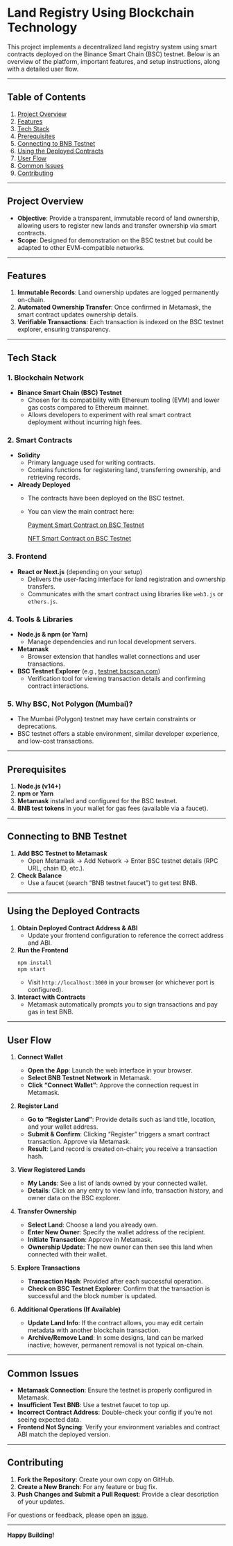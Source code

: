 # Land Registry Using Blockchain Technology

This project implements a decentralized land registry system using smart contracts deployed on the Binance Smart Chain (BSC) testnet. Below is an overview of the platform, important features, and setup instructions, along with a detailed user flow.

---

## Table of Contents
1. [Project Overview](#project-overview)  
2. [Features](#features)  
3. [Tech Stack](#tech-stack)  
4. [Prerequisites](#prerequisites)  
5. [Connecting to BNB Testnet](#connecting-to-bnb-testnet)  
6. [Using the Deployed Contracts](#using-the-deployed-contracts)  
7. [User Flow](#user-flow)  
8. [Common Issues](#common-issues)  
9. [Contributing](#contributing)

---

## Project Overview
- **Objective**: Provide a transparent, immutable record of land ownership, allowing users to register new lands and transfer ownership via smart contracts.  
- **Scope**: Designed for demonstration on the BSC testnet but could be adapted to other EVM-compatible networks.  

---

## Features
1. **Immutable Records**: Land ownership updates are logged permanently on-chain.  
2. **Automated Ownership Transfer**: Once confirmed in Metamask, the smart contract updates ownership details.  
3. **Verifiable Transactions**: Each transaction is indexed on the BSC testnet explorer, ensuring transparency.  

---

## Tech Stack

### 1. Blockchain Network
- **Binance Smart Chain (BSC) Testnet**  
  - Chosen for its compatibility with Ethereum tooling (EVM) and lower gas costs compared to Ethereum mainnet.  
  - Allows developers to experiment with real smart contract deployment without incurring high fees.

### 2. Smart Contracts
- **Solidity**  
  - Primary language used for writing contracts.  
  - Contains functions for registering land, transferring ownership, and retrieving records.  
- **Already Deployed**  
  - The contracts have been deployed on the BSC testnet.  
  - You can view the main contract here:  
  
    [Payment Smart Contract on BSC Testnet](https://testnet.bscscan.com/address/0x98Fa81BFea72C4601737D4a49E7fa2d7Ca387398)

    [NFT Smart Contract on BSC Testnet](https://testnet.bscscan.com/address/0xc966A5689CD9677aC1bF7CaC240397f4A20c1E4e)

### 3. Frontend
- **React or Next.js** (depending on your setup)  
  - Delivers the user-facing interface for land registration and ownership transfers.  
  - Communicates with the smart contract using libraries like `web3.js` or `ethers.js`.  

### 4. Tools & Libraries
- **Node.js & npm (or Yarn)**  
  - Manage dependencies and run local development servers.  
- **Metamask**  
  - Browser extension that handles wallet connections and user transactions.  
- **BSC Testnet Explorer** (e.g., [testnet.bscscan.com](https://testnet.bscscan.com/))  
  - Verification tool for viewing transaction details and confirming contract interactions.  

### 5. Why BSC, Not Polygon (Mumbai)?  
- The Mumbai (Polygon) testnet may have certain constraints or deprecations.  
- BSC testnet offers a stable environment, similar developer experience, and low-cost transactions.

---

## Prerequisites
1. **Node.js (v14+)**  
2. **npm or Yarn**  
3. **Metamask** installed and configured for the BSC testnet.  
4. **BNB test tokens** in your wallet for gas fees (available via a faucet).  

---

## Connecting to BNB Testnet
1. **Add BSC Testnet to Metamask**  
   - Open Metamask → Add Network → Enter BSC testnet details (RPC URL, chain ID, etc.).  
2. **Check Balance**  
   - Use a faucet (search “BNB testnet faucet”) to get test BNB.  

---

## Using the Deployed Contracts
1. **Obtain Deployed Contract Address & ABI**  
   - Update your frontend configuration to reference the correct address and ABI.  
2. **Run the Frontend**  
   ```bash
   npm install
   npm start
   ```
   - Visit `http://localhost:3000` in your browser (or whichever port is configured).  
3. **Interact with Contracts**  
   - Metamask automatically prompts you to sign transactions and pay gas in test BNB.

---

## User Flow

1. **Connect Wallet**
   - **Open the App**: Launch the web interface in your browser.  
   - **Select BNB Testnet Network** in Metamask.  
   - **Click “Connect Wallet”**: Approve the connection request in Metamask.

2. **Register Land**
   - **Go to “Register Land”**: Provide details such as land title, location, and your wallet address.  
   - **Submit & Confirm**: Clicking “Register” triggers a smart contract transaction. Approve via Metamask.  
   - **Result**: Land record is created on-chain; you receive a transaction hash.

3. **View Registered Lands**
   - **My Lands**: See a list of lands owned by your connected wallet.  
   - **Details**: Click on any entry to view land info, transaction history, and owner data on the BSC explorer.

4. **Transfer Ownership**
   - **Select Land**: Choose a land you already own.  
   - **Enter New Owner**: Specify the wallet address of the recipient.  
   - **Initiate Transaction**: Approve in Metamask.  
   - **Ownership Update**: The new owner can then see this land when connected with their wallet.

5. **Explore Transactions**
   - **Transaction Hash**: Provided after each successful operation.  
   - **Check on BSC Testnet Explorer**: Confirm that the transaction is successful and the block number is updated.

6. **Additional Operations (If Available)**
   - **Update Land Info**: If the contract allows, you may edit certain metadata with another blockchain transaction.  
   - **Archive/Remove Land**: In some designs, land can be marked inactive; however, permanent removal is not typical on-chain.

---

## Common Issues
- **Metamask Connection**: Ensure the testnet is properly configured in Metamask.  
- **Insufficient Test BNB**: Use a testnet faucet to top up.  
- **Incorrect Contract Address**: Double-check your config if you’re not seeing expected data.  
- **Frontend Not Syncing**: Verify your environment variables and contract ABI match the deployed version.

---

## Contributing
1. **Fork the Repository**: Create your own copy on GitHub.  
2. **Create a New Branch**: For any feature or bug fix.  
3. **Push Changes and Submit a Pull Request**: Provide a clear description of your updates.  

For questions or feedback, please open an [issue](https://github.com/<your-username>/Land-Registry-using-Blockchain-modified/issues).  

---

**Happy Building!**


